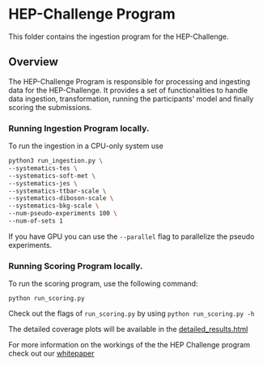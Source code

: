 # HEP-Challenge Program

This folder contains the ingestion program for the HEP-Challenge.

## Overview
The HEP-Challenge Program is responsible for processing and ingesting data for the HEP-Challenge. It provides a set of functionalities to handle data ingestion, transformation, running the participants' model and finally scoring the submissions. 

### Running Ingestion Program locally.
To run the ingestion in a CPU-only system use 
```bash
python3 run_ingestion.py \ 
--systematics-tes \ 
--systematics-soft-met \ 
--systematics-jes \ 
--systematics-ttbar-scale \ 
--systematics-diboson-scale \ 
--systematics-bkg-scale \
--num-pseudo-experiments 100 \ 
--num-of-sets 1 
```

If you have GPU you can use the `--parallel` flag to parallelize the pseudo experiments.

### Running Scoring Program locally.
To run the scoring program, use the following command:

```
python run_scoring.py 
```

Check out the flags of `run_scoring.py` by using `python run_scoring.py -h `


The detailed coverage plots will be available in the [detailed_results.html](/scoring_output/detailed_results.html)

For more information on the workings of the the HEP Challenge program check out our [whitepaper](https://fair-universe.lbl.gov/whitepaper.pdf)







